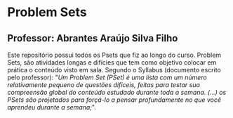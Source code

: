 # Problem Sets
## Professor: Abrantes Araújo Silva Filho
Este repositório possui todos os Psets que fiz ao longo do curso. Problem Sets, são atividades longas e difícies que tem como objetivo colocar em prática o conteúdo visto em sala. Segundo o Syllabus (documento escrito pelo professor): "*Um Problem Set (PSet) é uma lista com um número relativamente pequeno de questões difíceis, feitas para testar sua compreensão global do conteúdo estudado durante toda a semana. (...) os PSets são projetados para forçá-lo a pensar profundamente no que você aprendeu durante a semana;*".